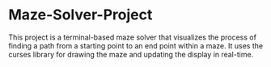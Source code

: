 # Maze-Solver-Project
This project is a terminal-based maze solver that visualizes the process of finding a path from a starting point to an end point within a maze. It uses the curses library for drawing the maze and updating the display in real-time.

